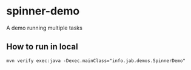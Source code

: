 # spinner-demo

A demo running multiple tasks

## How to run in local

```
mvn verify exec:java -Dexec.mainClass="info.jab.demos.SpinnerDemo"
```
